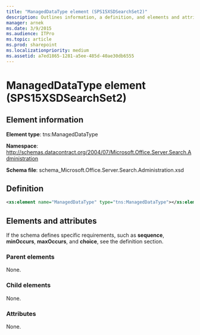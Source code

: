```yaml
---
title: "ManagedDataType element (SPS15XSDSearchSet2)"
description: Outlines information, a definition, and elements and attributes for the ManagedDataType element in Sharepoint.
manager: arnek
ms.date: 3/9/2015
ms.audience: ITPro
ms.topic: article
ms.prod: sharepoint
ms.localizationpriority: medium
ms.assetid: a7ed1865-1281-a5ee-485d-40ae30db6555
---
```


# ManagedDataType element (SPS15XSDSearchSet2)

 
  
## Element information
**Element type**: tns:ManagedDataType

**Namespace**: http://schemas.datacontract.org/2004/07/Microsoft.Office.Server.Search.Administration 

**Schema file**: schema_Microsoft.Office.Server.Search.Administration.xsd 
   
## Definition

```XML
<xs:element name="ManagedDataType" type="tns:ManagedDataType"></xs:element>

```

## Elements and attributes

If the schema defines specific requirements, such as **sequence**, **minOccurs**, **maxOccurs**, and **choice**, see the definition section. 
  
### Parent elements

None.
  
### Child elements

None.
  
### Attributes

None.
  

